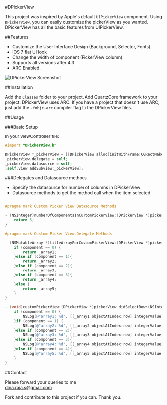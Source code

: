 #DPickerView

This project was inspired by Apple's default `UIPickerView` component. Using `DPickerView`, you can easily 
customize the pickerView as you wanted. DPickerView has all the basic features from UIPickerView.

##Features

 * Customize the User Interface Design (Background, Selector, Fonts)
 * iOS 7 flat UI look
 * Change the width of component (PickerView column)
 * Supports all versions after 4.3
 * ARC Enabled.


 ![DPickerView Screenshot](https://raw.github.com/dineshraja1990/DPickerView/master/DPickerView/Screenshot.png)
 

##Installation

Add the `Classes` folder to your project. Add QuartzCore framework to your project. DPickerView uses ARC. 
If you have a project that doesn't use ARC, just add the `-fobjc-arc` compiler flag to the DPickerView files.

##Usage

###Basic Setup

In your viewController file:<br />

```objectivec
#import "DPickerView.h"

DPickerView *_pickerView = [[DPickerView alloc]initWithFrame:CGRectMake(0, 150, 320, 216)];
_pickerView.delegate = self;
_pickerView.datasource = self;
[self.view addSubview:_pickerView];
```

###Delegates and Datasource methods

 * Specify the datasource for number of columns in DPickerView
 * Datasource methods to get the method call when the item selected.

```objectivec

#pragma mark Custom Picker View Datasource Methods

- (NSInteger)numberOfComponentsInCustomPickerView:(DPickerView *)pickerView {
    return 5;
}

#pragma mark Custom Picker View Delegate Methods

- (NSMutableArray *)titleArrayForCustomPickerView:(DPickerView *)pickerView forComponent:(NSInteger)component {
    if (component == 0) {
        return _array1;
    }else if (component == 1){
        return _array2;
    }else if (component == 2){
        return _array3;
    }else if (component == 3){
        return _array4;
    }else {
        return _array5;
    }
}

- (void)customPickerView:(DPickerView *)pickerView didSelectRow:(NSInteger)row inComponent:(NSInteger)component {
    if (component == 0) {
        NSLog(@"array1: %d", [[_array1 objectAtIndex:row] integerValue]);
    }if (component == 1) {
        NSLog(@"array2: %d", [[_array2 objectAtIndex:row] integerValue]);
    }else if (component == 2){
        NSLog(@"array3: %d", [[_array3 objectAtIndex:row] integerValue]);
    }else if (component == 3){
        NSLog(@"array4: %d", [[_array4 objectAtIndex:row] integerValue]);
    }else if (component == 4){
        NSLog(@"array5: %d", [[_array5 objectAtIndex:row] integerValue]);
    }
}
```

##Contact

Please forward your queries to me<br />
dina.raja.s@gmail.com

Fork and contribute to this project if you can. Thank you.
